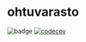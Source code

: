# ohtuvarasto
![badge](https://github.com/JuhoSiitonen/ohtuvarasto/workflows/CI/badge.svg)
[![codecov](https://codecov.io/gh/JuhoSiitonen/ohtuvarasto/graph/badge.svg?token=I1LJQ8JE2M)](https://codecov.io/gh/JuhoSiitonen/ohtuvarasto)

